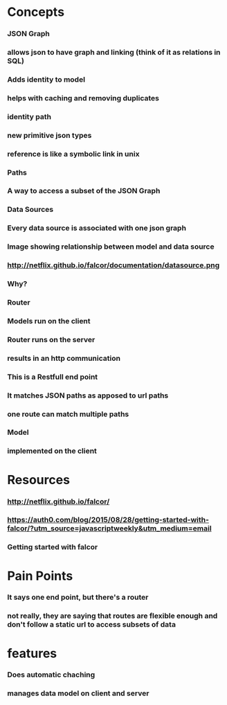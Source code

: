 # Concepts

### JSON Graph
### allows json to have graph and linking (think of it as relations in SQL)
### Adds identity to model
### helps with caching and removing duplicates
### identity path
### new primitive json types

### reference is like a symbolic link in unix
### Paths
### A way to access a subset of the JSON Graph
### Data Sources

### Every data source is associated with one json graph
### Image showing relationship between model and data source
### http://netflix.github.io/falcor/documentation/datasource.png
### Why?

### Router

### Models run on the client
### Router runs on the server
### results in an http communication
### This is a Restfull end point
### It matches  JSON paths as apposed to url paths
### one route can match multiple paths
### Model

### implemented on the client
# Resources
### http://netflix.github.io/falcor/
### https://auth0.com/blog/2015/08/28/getting-started-with-falcor/?utm_source=javascriptweekly&utm_medium=email
### Getting started with falcor
# Pain Points
### It says one end point, but there's a router
### not really, they are saying that routes are flexible enough and don't follow a static url to access subsets of data
# features
### Does automatic chaching
### manages data model on client and server
